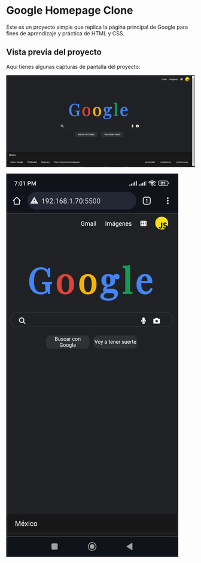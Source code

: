 # Google Homepage Clone

Este es un proyecto simple que replica la página principal de Google para fines de aprendizaje y práctica de HTML y CSS.

## Vista previa del proyecto

Aquí tienes algunas capturas de pantalla del proyecto:

![Imagen 1](./images/example-pc.png)

![Imagen 2](./images/example-phone.jpg)
